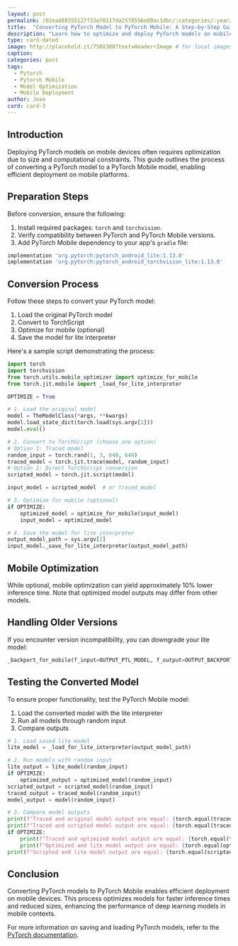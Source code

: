 ```yaml
---
layout: post
permalink: /01ead88355127f33e70117da2578556e80ac1dbc/:categories/:year/:month/:day/:title:output_ext
title:  "Converting PyTorch Model to PyTorch Mobile: A Step-by-Step Guide"
description: "Learn how to optimize and deploy PyTorch models on mobile devices using PyTorch Mobile. This guide provides a comprehensive walkthrough of the conversion process, from preparation to deployment."
type: card-dated
image: http://placehold.it/750X300?text=Header+Image # for local images, place in /assets/img/posts/
caption: 
categories: post
tags: 
  - Pytorch
  - Pytorch Mobile
  - Model Optimization
  - Mobile Deployment
author: Jose
card: card-3
---
```


## Introduction

Deploying PyTorch models on mobile devices often requires optimization due to size and computational constraints. This guide outlines the process of converting a PyTorch model to a PyTorch Mobile model, enabling efficient deployment on mobile platforms.

## Preparation Steps

Before conversion, ensure the following:

1. Install required packages: `torch` and `torchvision`.
2. Verify compatibility between PyTorch and PyTorch Mobile versions.
3. Add PyTorch Mobile dependency to your app's `gradle` file:

```gradle
implementation 'org.pytorch:pytorch_android_lite:1.13.0'
implementation 'org.pytorch:pytorch_android_torchvision_lite:1.13.0'
```

## Conversion Process

Follow these steps to convert your PyTorch model:

1. Load the original PyTorch model
2. Convert to TorchScript
3. Optimize for mobile (optional)
4. Save the model for lite interpreter

Here's a sample script demonstrating the process:

```python
import torch
import torchvision
from torch.utils.mobile_optimizer import optimize_for_mobile
from torch.jit.mobile import _load_for_lite_interpreter

OPTIMIZE = True

# 1. Load the original model
model = TheModelClass(*args, **kwargs)
model.load_state_dict(torch.load(sys.argv[1]))
model.eval()

# 2. Convert to TorchScript (choose one option)
# Option 1: Traced model
random_input = torch.rand(1, 3, 640, 640)
traced_model = torch.jit.trace(model, random_input)
# Option 2: Direct TorchScript conversion
scripted_model = torch.jit.script(model)

input_model = scripted_model  # or traced_model

# 3. Optimize for mobile (optional)
if OPTIMIZE:
    optimized_model = optimize_for_mobile(input_model)
    input_model = optimized_model

# 4. Save the model for lite interpreter
output_model_path = sys.argv[2]
input_model._save_for_lite_interpreter(output_model_path)
```

## Mobile Optimization

While optional, mobile optimization can yield approximately 10% lower inference time. Note that optimized model outputs may differ from other models.

## Handling Older Versions

If you encounter version incompatibility, you can downgrade your lite model:

```python
_backport_for_mobile(f_input=OUTPUT_PTL_MODEL, f_output=OUTPUT_BACKPORT_MODEL, to_version=BACKPORT_VERSION)
```

## Testing the Converted Model

To ensure proper functionality, test the PyTorch Mobile model:

1. Load the converted model with the lite interpreter
2. Run all models through random input
3. Compare outputs

```python
# 1. Load saved lite model
lite_model = _load_for_lite_interpreter(output_model_path)

# 2. Run models with random input
lite_output = lite_model(random_input)
if OPTIMIZE:
    optimized_output = optimized_model(random_input)
scripted_output = scripted_model(random_input)
traced_output = traced_model(random_input)
model_output = model(random_input)

# 3. Compare model outputs
print(f"Traced and original model output are equal: {torch.equal(traced_output, model_output)}")
print(f"Traced and scripted model output are equal: {torch.equal(traced_output, scripted_output)}")
if OPTIMIZE:
    print(f"Traced and optimized model output are equal: {torch.equal(traced_output, optimized_output)}")
    print(f"Optimized and lite model output are equal: {torch.equal(optimized_output, lite_output)}")
print(f"Scripted and lite model output are equal: {torch.equal(scripted_output, lite_output)}")
```

## Conclusion

Converting PyTorch models to PyTorch Mobile enables efficient deployment on mobile devices. This process optimizes models for faster inference times and reduced sizes, enhancing the performance of deep learning models in mobile contexts.

For more information on saving and loading PyTorch models, refer to the [PyTorch documentation](https://pytorch.org/tutorials/beginner/saving_loading_models.html).